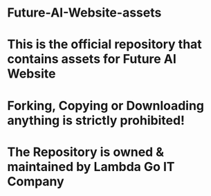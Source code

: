 # Future-AI-Website-assets
# This is the official repository that contains assets for Future AI Website
# Forking, Copying or Downloading anything is strictly prohibited!
# The Repository is owned & maintained by Lambda Go IT Company
